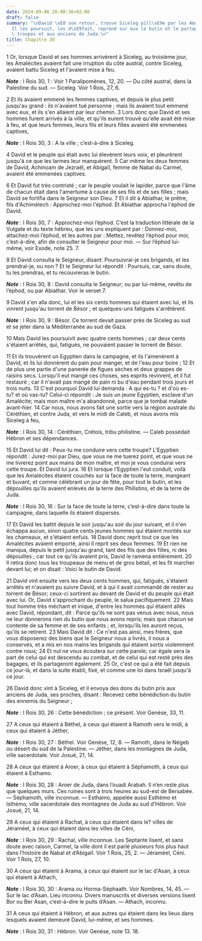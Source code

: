 ```yaml
---
date: 2024-09-06 20:00:36+02:00
draft: false
summary: "\nDavid \xE0 son retour, trouve Siceleg pill\xE9e par les Amal\xE9cites.\n\
  Il les poursuit, les d\xE9fait, reprend sur eux le butin et le partage \xE0 ses\
  \ troupes et aux anciens de Juda.\n"
title: Chapitre 30
---
```





1 Or, lorsque David et ses hommes arrivèrent à Siceleg, au troisième jour, les Amalécites avaient fait une irruption du côté austral, contre Siceleg, avaient battu Siceleg et l'avaient mise à feu.

***Note*** :  I Rois 30, 1 : Voir 1 Paralipomènes, 12, 20. ― Du côté austral, dans la Palestine du sud. ― Siceleg. Voir 1 Rois, 27, 6.

2 Et ils avaient emmené les femmes captives, et depuis le plus petit jusqu'au grand : ils n'avaient tué personne ; mais ils avaient tout emmené avec eux, et ils s'en allaient par leur chemin. 3 Lors donc que David et ses hommes furent arrivés à la ville, et qu'ils eurent trouvé qu'elle avait été mise à feu, et que leurs femmes, leurs fils et leurs filles avaient été emmenées captives,

***Note*** :  I Rois 30, 3 : A la ville ; c’est-à-dire à Siceleg.

4 David et le peuple qui était avec lui élevèrent leurs voix, et pleurèrent jusqu'à ce que les larmes leur manquèrent. 5 Car même les deux femmes de David, Achinoam de Jezraël, et Abigaïl, femme de Nabal du Carmel, avaient été emmenées captives.


6 Et David fut très contristé ; car le peuple voulait le lapider, parce que l'âme de chacun était dans l'amertume à cause de ses fils et de ses filles ; mais David se fortifia dans le Seigneur son Dieu. 7 Et il dit à Abiathar, le prêtre, fils d'Achimélech : Approchez-moi l'éphod. Et Abiathar approcha l'éphod de David.

***Note*** :  I Rois 30, 7 : Approchez-moi l’éphod. C’est la traduction littérale de la Vulgate et du texte hébreu, que les uns expliquent par : Donnez-moi, attachez-moi l’éphod, et les autres par : Mettez, revêtez l’éphod pour moi, c’est-à-dire, afin de consulter le Seigneur pour moi. ― Sur l’éphod lui-même, voir Exode, note 25. 7.

8 Et David consulta le Seigneur, disant: Poursuivrai-je ces brigands, et les prendrai-je, ou non ? Et le Seigneur lui répondit : Poursuis, car, sans doute, tu les prendras, et tu recouvreras le butin.

***Note*** :  I Rois 30, 8 : David consulta le Seigneur; ou par lui-même, revêtu de l’éphod, ou par Abiathar. Voir le verset 7.

9 David s'en alla donc, lui et les six cents hommes qui étaient avec lui, et ils vinrent jusqu'au torrent de Bésor ; et quelques-uns fatigués s'arrêtèrent.

***Note*** :  I Rois 30, 9 : Bésor. Ce torrent devait passer près de Siceleg au sud et se jeter dans la Méditerranée au sud de Gaza.

10 Mais David les poursuivit avec quatre cents hommes ; car deux cents s'étaient arrêtés, qui, fatigués, ne pouvaient passer le torrent de Bésor.


11 Et ils trouvèrent un Egyptien dans la campagne, et ils l'amenèrent à David, et ils lui donnèrent du pain pour manger, et de l'eau pour boire ; 12 Et de plus une partie d'une panerée de figues sèches et deux grappes de raisins secs. Lorsqu'il eut mangé ces choses, ses esprits revinrent, et il fut restauré ; car il n'avait pas mangé de pain ni bu d'eau pendant trois jours et trois nuits. 13 C'est pourquoi David lui demanda : A qui es-tu ? et d'où es-tu? et où vas-tu? Celui-ci répondit : Je suis un jeune Egyptien, esclave d'un Amalécite; mais mon maître m'a abandonné, parce que je tombai malade avant-hier. 14 Car nous, nous avons fait une sortie vers la région australe du Céréthien, et contre Juda, et vers le midi de Caleb, et nous avons mis Siceleg à feu,

***Note*** :  I Rois 30, 14 : Céréthien, Crétois, tribu philistine. ― Caleb possédait Hébron et ses dépendances.

15 Et David lui dit : Peux-tu me conduire vers cette troupe? L'Egyptien répondit : Jurez-moi par Dieu, que vous ne me tuerez point, et que vous ne me livrerez point aux mains de mon maître, et moi je vous conduirai vers cette troupe. Et David lui jura. 16 Et lorsque l'Egyptien l'eut conduit, voilà que les Amalécites étaient couchés sur la face de toute la terre, mangeant et buvant, et comme célébrant un jour de fête, pour tout le butin, et les dépouilles qu'ils avaient enlevés de la terre des Philistins, et de la terre de Juda.

***Note*** :  I Rois 30, 16 : Sur la face de toute la terre, c’est-à-dire dans toute la campagne, dans laquelle ils étaient dispersés.

17 Et David les battit depuis le soir jusqu'au soir du jour suivant, et il n'en échappa aucun, sinon quatre cents jeunes hommes qui étaient montés sur les chameaux, et s'étaient enfuis. 18 David donc reprit tout ce que les Amalécites avaient emporté, ainsi il reprit ses deux femmes. 19 Et rien ne manqua, depuis le petit jusqu'au grand, tant des fils que des filles, ni des dépouilles ; car tout ce qu'ils avaient pris, David le ramena entièrement. 20 Il retira donc tous les troupeaux de menu et de gros bétail, et les fit marcher devant lui; et on disait : Voici le butin de David.


21 David vint ensuite vers les deux cents hommes, qui, fatigués, s'étaient arrêtés et n'avaient pu suivre David, et à qui il avait commandé de rester au torrent de Bésor; ceux-ci sortirent au devant de David et du peuple qui était avec lui. Or, David s'approchant du peuple, le salua pacifiquement. 22 Mais tout homme très méchant et inique, d'entre les hommes qui étaient allés avec David, répondant, dit : Parce qu'ils ne sont pas venus avec nous, nous ne leur donnerons rien du butin que nous avons repris; mais que chacun se contente de sa femme et de ses enfants ; et, lorsqu'ils les auront reçus, qu'ils se retirent. 23 Mais David dit : Ce n'est pas ainsi, mes frères, que vous disposerez des biens que le Seigneur nous a livrés, il nous a conservés, et a mis en nos mains les brigands qui étaient sortis violemment contre nous; 24 Et nul ne vous écoutera sur cette parole; car égale sera la part de celui qui est descendu au combat, et de celui qui est resté près des bagages, et ils partageront également. 25 Or, c'est
ce qui a été fait depuis ce jour-là, et dans la suite établi, fixé, et comme une loi dans Israël jusqu'à ce jour.


26 David donc vint à Siceleg, et il envoya des dons du butin pris aux anciens de Juda, ses proches, disant : Recevez cette bénédiction du butin des ennemis du Seigneur ;

***Note*** :  I Rois 30, 26 : Cette bénédiction ; ce présent. Voir Genèse, 33, 11.

27 A ceux qui étaient à Béthel, à ceux qui étaient à Ramoth vers le midi, à ceux qui étaient à Jéther,

***Note*** :  I Rois 30, 27 : Béthel. Voir Genèse, 12, 8. ― Ramoth, dans le Négeb ou désert du sud de la Palestine. ― Jéther, dans les montagnes de Juda, ville sacerdotale. Voir Josué, 21, 14.

28 A ceux qui étaient à Aroer, à ceux qui étaient à Séphamoth, à ceux qui étaient à Esthamo.

***Note*** :  I Rois 30, 28 : Aroer de Juda, dans l’ouadi Arabah. Il n’en reste plus que quelques murs. Ces ruines sont à trois heures au sud-est de Bersabée. ― Séphamoth, ville inconnue. ― Esthamo, appelée aussi Esthémo et Isthémo, ville sacerdotale des montagnes de Juda au sud d’Hébron. Voir Josué, 21, 14.

29 A ceux qui étaient à Rachat, à ceux qui étaient dans le? villes de Jéraméel, à ceux qui étaient dans les villes de Céni,

***Note*** :  I Rois 30, 29 : Rachal, ville inconnue. Les Septante lisent, et sans doute avec raison, Carmel, la ville dont il est parlé plusieurs fois plus haut dans l’histoire de Nabal et d’Abigaïl. Voir 1 Rois, 25, 2. ― Jéraméel, Céni. Voir 1 Rois, 27, 10.

30 A ceux qui étaient à Arama, à ceux qui étaient sur le lac d'Asan, à ceux qui étaient à Athach,

***Note*** :  I Rois 30, 30 : Arama ou Horma-Séphaath. Voir Nombres, 14, 45. ― Sur le lac d’Asan. Lieu inconnu. Divers manuscrits et diverses versions lisent Bor ou Ber Asan, c’est-à-dire le puits d’Asan. ― Athach, inconnu.

31 A ceux qui étaient à Hébron, et aux autres qui étaient dans les lieux dans lesquels avaient demeuré David, lui-même, et ses hommes.

***Note*** :  I Rois 30, 31 : Hébron. Voir Genèse, note 13. 18.

